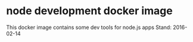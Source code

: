 # node development docker image
This docker image contains some dev tools for node.js apps
Stand: 2016-02-14
